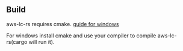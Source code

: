 ## Build
aws-lc-rs requires cmake. [guide for windows](https://aws.github.io/aws-lc-rs/requirements/windows.html)

For windows install cmake and use your compiler to compile aws-lc-rs(cargo will run it).

